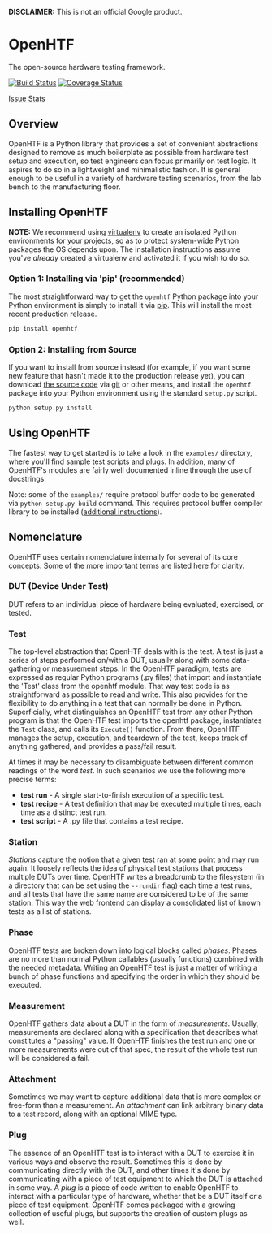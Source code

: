 **DISCLAIMER:** This is not an official Google product.

# OpenHTF
The open-source hardware testing framework.

[![Build Status](https://travis-ci.org/google/openhtf.svg?branch=master)](https://travis-ci.org/google/openhtf)
[![Coverage Status](https://coveralls.io/repos/google/openhtf/badge.svg?branch=master&service=github)](https://coveralls.io/github/google/openhtf?branch=master)

[Issue Stats](http://issuestats.com/github/google/openhtf)

## Overview
OpenHTF is a Python library that provides a set of convenient abstractions
designed to remove as much boilerplate as possible from hardware test setup and
execution, so test engineers can focus primarily on test logic. It aspires to
do so in a lightweight and minimalistic fashion. It is general enough to be
useful in a variety of hardware testing scenarios, from the lab bench to the
manufacturing floor.


## Installing OpenHTF
**NOTE:** We recommend using [virtualenv](https://virtualenv.pypa.io) to create
an isolated Python environments for your projects, so as to protect system-wide
Python packages the OS depends upon. The installation instructions assume you've
_already_ created a virtualenv and activated it if you wish to do so.


### Option 1: Installing via 'pip' (recommended)
The most straightforward way to get the `openhtf` Python package into your
Python environment is simply to install it via
[pip](https://pypi.python.org/pypi). This will install the most recent
production release.

```bash
pip install openhtf
```


### Option 2: Installing from Source
If you want to install from source instead (for example, if you want some new
feature that hasn't made it to the production release yet), you can download
[the source code](https://github.com/google/openhtf) via
[git](https://git-scm.com/) or other means, and install the `openhtf` package
into your Python environment using the standard `setup.py` script.

```bash
python setup.py install
```


## Using OpenHTF
The fastest way to get started is to take a look in the `examples/` directory,
where you'll find sample test scripts and plugs. In addition, many of OpenHTF's
modules are fairly well documented inline through the use of docstrings.

Note: some of the `examples/` require protocol buffer code to be generated via
`python setup.py build` command.  This requires protocol buffer compiler
library to be installed
([additional instructions](CONTRIBUTING.md#setting-up-your-dev-environment)).

## Nomenclature
OpenHTF uses certain nomenclature internally for several of its core concepts.
Some of the more important terms are listed here for clarity.


### DUT (Device Under Test)
DUT refers to an individual piece of hardware being evaluated, exercised, or
tested.


### Test
The top-level abstraction that OpenHTF deals with is the test. A test is just
a series of steps performed on/with a DUT, usually along with some
data-gathering or measurement steps. In the OpenHTF paradigm, tests are
expressed as regular Python programs (.py files) that import and instantiate the
'Test' class from the openhtf module. That way test code is as straightforward
as possible to read and write. This also provides for the flexibility to do
anything in a test that can normally be done in Python. Superficially, what
distinguishes an OpenHTF test from any other Python program is that the OpenHTF
test imports the openhtf package, instantiates the ```Test``` class, and calls
its ```Execute()``` function. From there, OpenHTF manages the setup, execution,
and teardown of the test, keeps track of anything gathered, and provides a
pass/fail result.

At times it may be necessary to disambiguate between different common readings
of the word _test_. In such scenarios we use the following more precise terms:
  
  * **test run** - A single start-to-finish execution of a specific test.
  * **test recipe** - A test definition that may be executed multiple times,
    each time as a distinct test run.
  * **test script** - A .py file that contains a test recipe.


### Station
_Stations_ capture the notion that a given test ran at some point and may run
again. It loosely reflects the idea of physical test stations that process
multiple DUTs over time. OpenHTF writes a breadcrumb to the filesystem (in a
directory that can be set using the `--rundir` flag) each time a test runs, and
all tests that have the same name are considered to be of the same station. This
way the web frontend can display a consolidated list of known tests as a list of
stations.


### Phase
OpenHTF tests are broken down into logical blocks called _phases_. Phases are no
more than normal Python callables (usually functions) combined with the needed
metadata. Writing an OpenHTF test is just a matter of writing a bunch of phase
functions and specifying the order in which they should be executed.


### Measurement
OpenHTF gathers data about a DUT in the form of _measurements_. Usually,
measurements are declared along with a specification that describes what
constitutes a "passing" value. If OpenHTF finishes the test run and one or more
measurements were out of that spec, the result of the whole test run will be
considered a fail.


### Attachment
Sometimes we may want to capture additional data that is more complex or free-form
than a measurement. An _attachment_ can link arbitrary binary data to a
test record, along with an optional MIME type.


### Plug
The essence of an OpenHTF test is to interact with a DUT to exercise it in
various ways and observe the result. Sometimes this is done by communicating
directly with the DUT, and other times it's done by communicating with a piece
of test equipment to which the DUT is attached in some way. A _plug_ is a piece
of code written to enable OpenHTF to interact with a particular type of hardware,
whether that be a DUT itself or a piece of test equipment. OpenHTF comes
packaged with a growing collection of useful plugs, but supports the
creation of custom plugs as well.
